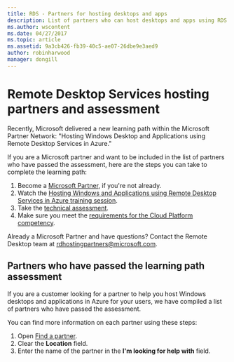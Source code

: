 ```yaml
---
title: RDS - Partners for hosting desktops and apps
description: List of partners who can host desktops and apps using RDS.
ms.author: wscontent
ms.date: 04/27/2017
ms.topic: article
ms.assetid: 9a3cb426-fb39-40c5-ae07-26dbe9e3aed9
author: robinharwood
manager: dongill
---
```

# Remote Desktop Services hosting partners and assessment

Recently, Microsoft delivered a new learning path within the Microsoft Partner Network: "Hosting Windows Desktop and Applications using Remote Desktop Services in Azure."

If you are a Microsoft partner and want to be included in the list of partners who have passed the assessment, here are the steps you can take to complete the learning path:

1. Become a [Microsoft Partner](https://partner.microsoft.com/), if you're not already.
2. Watch the [Hosting Windows and Applications using Remote Desktop Services in Azure training session](https://mspartnerlp.partner.microsoft.com/LearningPath/LearningPath/DLPaths?trackId=2915&rowId=3603).
3. Take the [technical assessment](https://mspartnerlp.partner.microsoft.com/LearningPath/LearningPath/DLPaths?trackId=1660&rowId=2220&trackPathId=9871).
4. Make sure you meet the [requirements for the Cloud Platform competency](https://partner.microsoft.com/membership/cloud-platform-competency).

Already a Microsoft Partner and have questions? Contact the Remote Desktop team at <rdhostingpartners@microsoft.com>.

## Partners who have passed the learning path assessment

If you are a customer looking for a partner to help you host Windows desktops and applications in Azure for your users, we have compiled a list of partners who have passed the assessment.

You can find more information on each partner using these steps:

1. Open [Find a partner](https://partnercenter.microsoft.com/pcv/search).
2. Clear the **Location** field.
3. Enter the name of the partner in the **I'm looking for help with** field.
